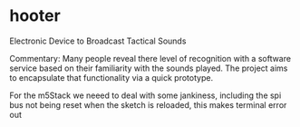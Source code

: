 # hooter
Electronic Device to Broadcast Tactical Sounds

Commentary:
Many people reveal there level of recognition with a software service based on their familiarity with the sounds played.
The project aims to encapsulate that functionality via a quick prototype. 

For the m5Stack we neeed to deal with some jankiness, including the spi bus not being reset when the sketch is reloaded, this makes terminal error out